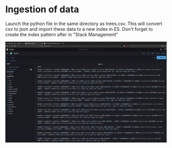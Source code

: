 # Ingestion of data
Launch the python file in the same directory as trees.csv. This will convert csv to json and import these data to a new index in ES. Don't forget to create the index pattern after in "Stack Management"

![](overview.png)
